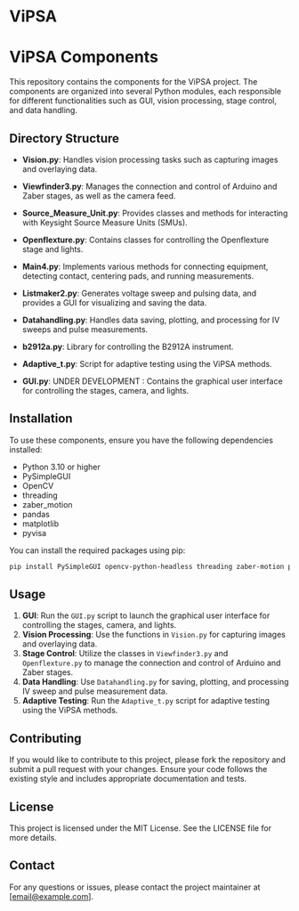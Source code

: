 # ViPSA

# ViPSA Components

This repository contains the components for the ViPSA project. The components are organized into several Python modules, each responsible for different functionalities such as GUI, vision processing, stage control, and data handling.

## Directory Structure

- **Vision.py**: Handles vision processing tasks such as capturing images and overlaying data.
- **Viewfinder3.py**: Manages the connection and control of Arduino and Zaber stages, as well as the camera feed.
- **Source_Measure_Unit.py**: Provides classes and methods for interacting with Keysight Source Measure Units (SMUs).
- **Openflexture.py**: Contains classes for controlling the Openflexture stage and lights.
- **Main4.py**: Implements various methods for connecting equipment, detecting contact, centering pads, and running measurements.
- **Listmaker2.py**: Generates voltage sweep and pulsing data, and provides a GUI for visualizing and saving the data.
- **Datahandling.py**: Handles data saving, plotting, and processing for IV sweeps and pulse measurements.
- **b2912a.py**: Library for controlling the B2912A instrument.
- **Adaptive_t.py**: Script for adaptive testing using the ViPSA methods.

- **GUI.py**: UNDER DEVELOPMENT : Contains the graphical user interface for controlling the stages, camera, and lights.

## Installation

To use these components, ensure you have the following dependencies installed:

- Python 3.10 or higher
- PySimpleGUI
- OpenCV
- threading
- zaber_motion
- pandas
- matplotlib
- pyvisa

You can install the required packages using pip:

```bash
pip install PySimpleGUI opencv-python-headless threading zaber-motion pandas matplotlib pyvisa
```

## Usage

1. **GUI**: Run the `GUI.py` script to launch the graphical user interface for controlling the stages, camera, and lights.
2. **Vision Processing**: Use the functions in `Vision.py` for capturing images and overlaying data.
3. **Stage Control**: Utilize the classes in `Viewfinder3.py` and `Openflexture.py` to manage the connection and control of Arduino and Zaber stages.
4. **Data Handling**: Use `Datahandling.py` for saving, plotting, and processing IV sweep and pulse measurement data.
5. **Adaptive Testing**: Run the `Adaptive_t.py` script for adaptive testing using the ViPSA methods.

## Contributing

If you would like to contribute to this project, please fork the repository and submit a pull request with your changes. Ensure your code follows the existing style and includes appropriate documentation and tests.

## License

This project is licensed under the MIT License. See the LICENSE file for more details.

## Contact

For any questions or issues, please contact the project maintainer at [email@example.com].

